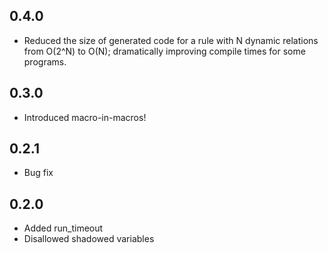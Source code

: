 ## 0.4.0
- Reduced the size of generated code for a rule with N dynamic relations from O(2^N) to O(N); 
  dramatically improving compile times for some programs.

## 0.3.0
- Introduced macro-in-macros!

## 0.2.1
- Bug fix

## 0.2.0
- Added run_timeout
- Disallowed shadowed variables